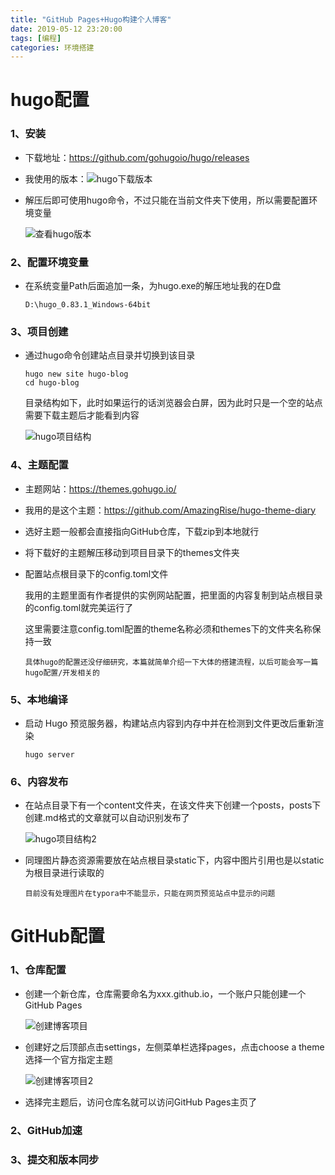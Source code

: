 ```yaml
---
title: "GitHub Pages+Hugo构建个人博客"
date: 2019-05-12 23:20:00
tags: [编程]
categories: 环境搭建
---
```


# hugo配置

### 1、安装

- 下载地址：<https://github.com/gohugoio/hugo/releases>


- 我使用的版本：![hugo下载版本](/img/GitHubPages+Hugo构建个人博客/hugo下载版本.png)

- 解压后即可使用hugo命令，不过只能在当前文件夹下使用，所以需要配置环境变量

  ![查看hugo版本](/img/GitHubPages+Hugo构建个人博客/查看hugo版本.png)

### 2、配置环境变量

- 在系统变量Path后面追加一条，为hugo.exe的解压地址我的在D盘

  ```
  D:\hugo_0.83.1_Windows-64bit
  ```

### 3、项目创建

- 通过hugo命令创建站点目录并切换到该目录

  ```
  hugo new site hugo-blog
  cd hugo-blog
  ```

  目录结构如下，此时如果运行的话浏览器会白屏，因为此时只是一个空的站点需要下载主题后才能看到内容

  ![hugo项目结构](/img/GitHubPages+Hugo构建个人博客/hugo项目结构.png)

### 4、主题配置

- 主题网站：<https://themes.gohugo.io/>

- 我用的是这个主题：<https://github.com/AmazingRise/hugo-theme-diary>

- 选好主题一般都会直接指向GitHub仓库，下载zip到本地就行

- 将下载好的主题解压移动到项目目录下的themes文件夹

- 配置站点根目录下的config.toml文件

  我用的主题里面有作者提供的实例网站配置，把里面的内容复制到站点根目录的config.toml就完美运行了

  这里需要注意config.toml配置的theme名称必须和themes下的文件夹名称保持一致

  `具体hugo的配置还没仔细研究，本篇就简单介绍一下大体的搭建流程，以后可能会写一篇hugo配置/开发相关的`

### 5、本地编译

- 启动 Hugo 预览服务器，构建站点内容到内存中并在检测到文件更改后重新渲染

  ```
  hugo server
  ```

### 6、内容发布

- 在站点目录下有一个content文件夹，在该文件夹下创建一个posts，posts下创建.md格式的文章就可以自动识别发布了

  ![hugo项目结构2](/img/GitHubPages+Hugo构建个人博客/hugo项目结构2.png)

- 同理图片静态资源需要放在站点根目录static下，内容中图片引用也是以static为根目录进行读取的

  `目前没有处理图片在typora中不能显示，只能在网页预览站点中显示的问题`

# GitHub配置

### 1、仓库配置

- 创建一个新仓库，仓库需要命名为xxx.github.io，一个账户只能创建一个GitHub Pages

  ![创建博客项目](/img/GitHubPages+Hugo构建个人博客/创建博客项目.png)

- 创建好之后顶部点击settings，左侧菜单栏选择pages，点击choose a theme选择一个官方指定主题

  ![创建博客项目2](/img/GitHubPages+Hugo构建个人博客/创建博客项目2.png)

- 选择完主题后，访问仓库名就可以访问GitHub Pages主页了

### 2、GitHub加速

### 3、提交和版本同步



